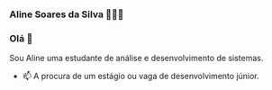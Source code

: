 ### Aline Soares da Silva 👩🏻‍💻

### Olá 👋

<!--
**Aline595/Aline595** is a ✨ _special_ ✨ repository because its `README.md` (this file) appears on your GitHub profile.

Here are some ideas to get you started:

- 🔭 I’m currently working on ...
- 🌱 I’m currently learning ...
- 👯 I’m looking to collaborate on ...
- 🤔 I’m looking for help with ...
- 💬 Ask me about ...
- 📫 How to reach me: ...
- 😄 Pronouns: ...
- ⚡ Fun fact: ...
-->

Sou Aline uma estudante de análise e desenvolvimento de sistemas.  

- 📫 A procura de um estágio ou vaga de desenvolvimento júnior.
